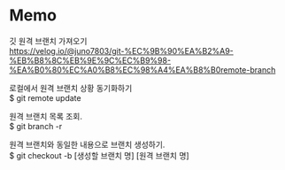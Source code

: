 # Memo

깃 원격 브랜치 가져오기  
https://velog.io/@juno7803/git-%EC%9B%90%EA%B2%A9-%EB%B8%8C%EB%9E%9C%EC%B9%98-%EA%B0%80%EC%A0%B8%EC%98%A4%EA%B8%B0remote-branch  

  로컬에서 원격 브랜치 상황 동기화하기  
  $ git remote update  

  원격 브랜치 목록 조회.  
  $ git branch -r  

  원격 브랜치와 동일한 내용으로 브랜치 생성하기.  
  $ git checkout -b [생성할 브랜치 명] [원격 브랜치 명]  
